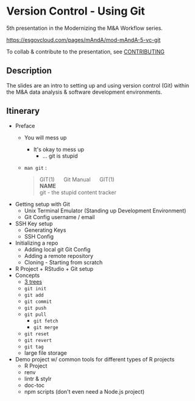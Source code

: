 # Version Control - Using Git

5th presentation in the Modernizing the M&A Workflow series.

https://esgovcloud.com/pages/mAndA/mod-mAndA-5-vc-git

To collab & contribute to the presentation, see [CONTRIBUTING](CONTRIBUTING.md)

## Description

The slides are an intro to setting up and using version control (Git) within the M&A data analysis & software development environments.

## Itinerary

- Preface
    - You will mess up
        - It's okay to mess up
            - ... git is stupid
    - `man git` :
    
        > GIT(1) &nbsp;&nbsp;&nbsp;&nbsp; Git Manual &nbsp;&nbsp;&nbsp;&nbsp; GIT(1)<br>
        **NAME**<br>
        git - the stupid content tracker
- Getting setup with Git
    - Unix Terminal Emulator (Standing up Development Environment)
    - Git Config username / email
- SSH Key setup
    - Generating Keys
    - SSH Config
- Initializing a repo
    - Adding local git Git Config
    - Adding a remote repository
    - Cloning - Starting from scratch
- R Project + RStudio + Git setup
- Concepts
    - [3 trees](https://www.atlassian.com/git/tutorials/undoing-changes/git-reset)
    - `git init`
    - `git add`
    - `git commit`
    - `git push`
    - `git pull`
        - `git fetch`
        - `git merge`
    - `git reset`
    - `git revert`
    - `git tag`
    - large file storage
- Demo project w/ common tools for different types of R projects
    - R Project
    - renv
    - lintr & stylr
    - doc-toc
    - npm scripts (don't even need a Node.js project)
